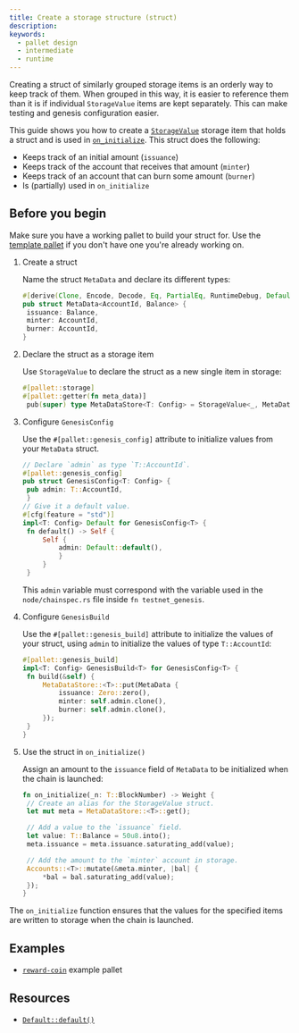 ```yaml
---
title: Create a storage structure (struct)
description:
keywords:
  - pallet design
  - intermediate
  - runtime
---
```


Creating a struct of similarly grouped storage items is an orderly way to keep track of them.
When grouped in this way, it is easier to reference them than it is if individual `StorageValue` items are kept separately.
This can make testing and genesis configuration easier.

This guide shows you how to create a [`StorageValue`](https://paritytech.github.io/substrate/master/frame_support/storage/trait.StorageValue.html) storage item that holds a struct and is used in [`on_initialize`](https://paritytech.github.io/substrate/master/frame_support/traits/trait.Hooks.html#method.on_initialize).
This struct does the following:

- Keeps track of an initial amount (`issuance`)
- Keeps track of the account that receives that amount (`minter`)
- Keeps track of an account that can burn some amount (`burner`)
- Is (partially) used in `on_initialize`

## Before you begin

Make sure you have a working pallet to build your struct for.
Use the [template pallet](https://github.com/substrate-developer-hub/substrate-node-template/blob/main/pallets/template/src/lib.rs) if you don't have one you're already working on.

1. Create a struct

   Name the struct `MetaData` and declare its different types:

   ```rust
   #[derive(Clone, Encode, Decode, Eq, PartialEq, RuntimeDebug, Default)]
   pub struct MetaData<AccountId, Balance> {
   	issuance: Balance,
   	minter: AccountId,
   	burner: AccountId,
   }
   ```

1. Declare the struct as a storage item

   Use `StorageValue` to declare the struct as a new single item in storage:

   ```rust
   #[pallet::storage]
   #[pallet::getter(fn meta_data)]
   	pub(super) type MetaDataStore<T: Config> = StorageValue<_, MetaData<T::AccountId, T::Balance>, ValueQuery>;
   ```

1. Configure `GenesisConfig`

   Use the `#[pallet::genesis_config]` attribute to initialize values from your `MetaData` struct.

   ```rust
   // Declare `admin` as type `T::AccountId`.
   #[pallet::genesis_config]
   pub struct GenesisConfig<T: Config> {
   	pub admin: T::AccountId,
   	}
   // Give it a default value.
   #[cfg(feature = "std")]
   impl<T: Config> Default for GenesisConfig<T> {
   	fn default() -> Self {
   		Self {
   			admin: Default::default(),
   			}
   		}
   	}
   ```

   This `admin` variable must correspond with the variable used in the `node/chainspec.rs` file inside `fn testnet_genesis`.

1. Configure `GenesisBuild`

   Use the `#[pallet::genesis_build]` attribute to initialize the values of your struct, using `admin` to initialize the values of type `T::AccountId`:

   ```rust
   #[pallet::genesis_build]
   impl<T: Config> GenesisBuild<T> for GenesisConfig<T> {
   	fn build(&self) {
   		MetaDataStore::<T>::put(MetaData {
   			issuance: Zero::zero(),
   			minter: self.admin.clone(),
   			burner: self.admin.clone(),
   		});
   	}
   }
   ```

1. Use the struct in `on_initialize()`

   Assign an amount to the `issuance` field of `MetaData` to be initialized when the chain is launched:

   ```rust
   fn on_initialize(_n: T::BlockNumber) -> Weight {
   	// Create an alias for the StorageValue struct.
   	let mut meta = MetaDataStore::<T>::get();

   	// Add a value to the `issuance` field.
   	let value: T::Balance = 50u8.into();
   	meta.issuance = meta.issuance.saturating_add(value);

   	// Add the amount to the `minter` account in storage.
   	Accounts::<T>::mutate(&meta.minter, |bal| {
   		*bal = bal.saturating_add(value);
   	});
   }
   ```

The `on_initialize` function ensures that the values for the specified items are written to storage when the chain is launched.

## Examples

- [`reward-coin`](https://github.com/substrate-developer-hub/substrate-how-to-guides/blob/d3602a66d66be5b013f2e3330081ea4e0d6dd978/example-code/template-node/pallets/reward-coin/src/lib.rs#L24-L29) example pallet

## Resources

- [`Default::default()`](https://paritytech.github.io/substrate/master/sp_std/default/trait.Default.html)
